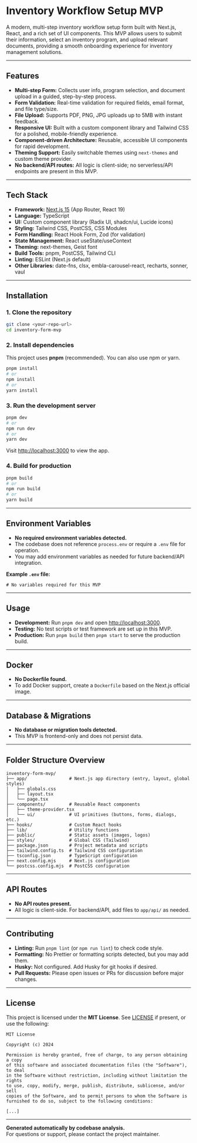 # Inventory Workflow Setup MVP

A modern, multi-step inventory workflow setup form built with Next.js, React, and a rich set of UI components. This MVP allows users to submit their information, select an inventory program, and upload relevant documents, providing a smooth onboarding experience for inventory management solutions.

---

## Features

- **Multi-step Form:** Collects user info, program selection, and document upload in a guided, step-by-step process.
- **Form Validation:** Real-time validation for required fields, email format, and file type/size.
- **File Upload:** Supports PDF, PNG, JPG uploads up to 5MB with instant feedback.
- **Responsive UI:** Built with a custom component library and Tailwind CSS for a polished, mobile-friendly experience.
- **Component-driven Architecture:** Reusable, accessible UI components for rapid development.
- **Theming Support:** Easily switchable themes using `next-themes` and custom theme provider.
- **No backend/API routes:** All logic is client-side; no serverless/API endpoints are present in this MVP.

---

## Tech Stack

- **Framework:** [Next.js 15](https://nextjs.org/) (App Router, React 19)
- **Language:** TypeScript
- **UI:** Custom component library (Radix UI, shadcn/ui, Lucide icons)
- **Styling:** Tailwind CSS, PostCSS, CSS Modules
- **Form Handling:** React Hook Form, Zod (for validation)
- **State Management:** React useState/useContext
- **Theming:** next-themes, Geist font
- **Build Tools:** pnpm, PostCSS, Tailwind CLI
- **Linting:** ESLint (Next.js default)
- **Other Libraries:** date-fns, clsx, embla-carousel-react, recharts, sonner, vaul

---

## Installation

### 1. Clone the repository

```bash
git clone <your-repo-url>
cd inventory-form-mvp
```

### 2. Install dependencies

This project uses **pnpm** (recommended). You can also use npm or yarn.

```bash
pnpm install
# or
npm install
# or
yarn install
```

### 3. Run the development server

```bash
pnpm dev
# or
npm run dev
# or
yarn dev
```

Visit [http://localhost:3000](http://localhost:3000) to view the app.

### 4. Build for production

```bash
pnpm build
# or
npm run build
# or
yarn build
```

---

## Environment Variables

- **No required environment variables detected.**
- The codebase does not reference `process.env` or require a `.env` file for operation.
- You may add environment variables as needed for future backend/API integration.

**Example `.env` file:**
```env
# No variables required for this MVP
```

---

## Usage

- **Development:** Run `pnpm dev` and open [http://localhost:3000](http://localhost:3000).
- **Testing:** No test scripts or test framework are set up in this MVP.
- **Production:** Run `pnpm build` then `pnpm start` to serve the production build.

---

## Docker

- **No Dockerfile found.**
- To add Docker support, create a `Dockerfile` based on the Next.js official image.

---

## Database & Migrations

- **No database or migration tools detected.**
- This MVP is frontend-only and does not persist data.

---

## Folder Structure Overview

```
inventory-form-mvp/
├── app/                # Next.js app directory (entry, layout, global styles)
│   ├── globals.css
│   ├── layout.tsx
│   └── page.tsx
├── components/         # Reusable React components
│   ├── theme-provider.tsx
│   └── ui/             # UI primitives (buttons, forms, dialogs, etc.)
├── hooks/              # Custom React hooks
├── lib/                # Utility functions
├── public/             # Static assets (images, logos)
├── styles/             # Global CSS (Tailwind)
├── package.json        # Project metadata and scripts
├── tailwind.config.ts  # Tailwind CSS configuration
├── tsconfig.json       # TypeScript configuration
├── next.config.mjs     # Next.js configuration
└── postcss.config.mjs  # PostCSS configuration
```

---

## API Routes

- **No API routes present.**
- All logic is client-side. For backend/API, add files to `app/api/` as needed.

---

## Contributing

- **Linting:** Run `pnpm lint` (or `npm run lint`) to check code style.
- **Formatting:** No Prettier or formatting scripts detected, but you may add them.
- **Husky:** Not configured. Add Husky for git hooks if desired.
- **Pull Requests:** Please open issues or PRs for discussion before major changes.

---

## License

This project is licensed under the **MIT License**. See [LICENSE](LICENSE) if present, or use the following:

```
MIT License

Copyright (c) 2024

Permission is hereby granted, free of charge, to any person obtaining a copy
of this software and associated documentation files (the "Software"), to deal
in the Software without restriction, including without limitation the rights
to use, copy, modify, merge, publish, distribute, sublicense, and/or sell
copies of the Software, and to permit persons to whom the Software is
furnished to do so, subject to the following conditions:

[...]
```

---

**Generated automatically by codebase analysis.**  
For questions or support, please contact the project maintainer.